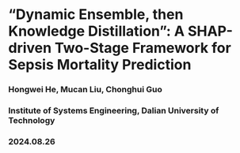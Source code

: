 # “Dynamic Ensemble, then Knowledge Distillation”: A SHAP-driven Two-Stage Framework for Sepsis Mortality Prediction
### Hongwei He, Mucan Liu, Chonghui Guo
### Institute of Systems Engineering, Dalian University of Technology
### 2024.08.26